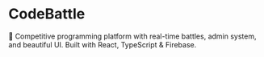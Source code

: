 # CodeBattle
🚀 Competitive programming platform with real-time battles, admin system, and beautiful UI. Built with React, TypeScript &amp; Firebase.
